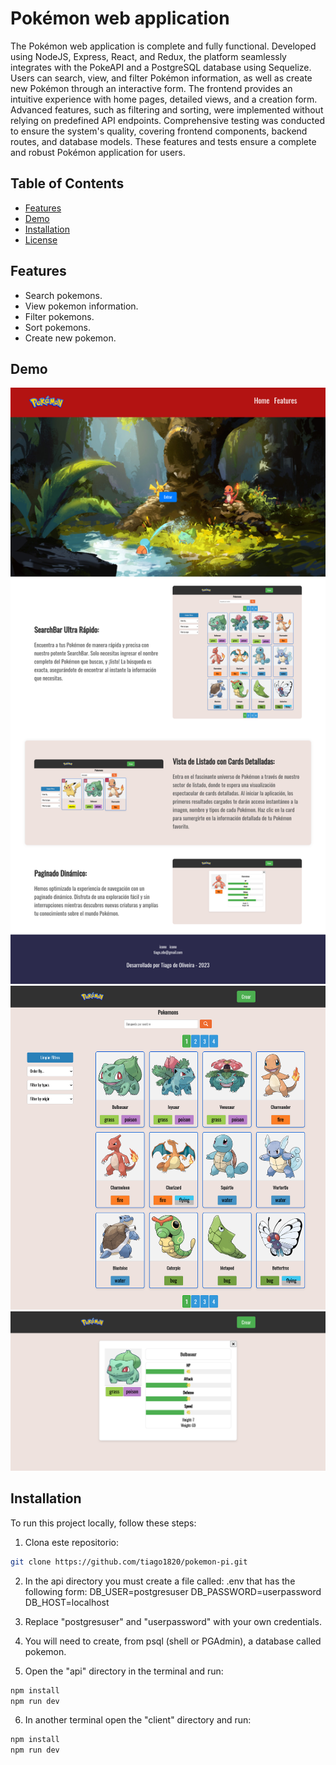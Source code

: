 # Pokémon web application

The Pokémon web application is complete and fully functional. Developed using NodeJS, Express, React, and Redux, the platform seamlessly integrates with the PokeAPI and a PostgreSQL database using Sequelize. Users can search, view, and filter Pokémon information, as well as create new Pokémon through an interactive form. The frontend provides an intuitive experience with home pages, detailed views, and a creation form. Advanced features, such as filtering and sorting, were implemented without relying on predefined API endpoints. Comprehensive testing was conducted to ensure the system's quality, covering frontend components, backend routes, and database models. These features and tests ensure a complete and robust Pokémon application for users.

## Table of Contents

- [Features](#features)
- [Demo](#demo)
- [Installation](#installation)
- [License](#license)

## Features

- Search pokemons.
- View pokemon information.
- Filter pokemons.
- Sort pokemons.
- Create new pokemon.

## Demo

![image](https://github.com/tiago1820/pokemon-pi/blob/main/client/src/images/github-images/01.png)
![image](https://github.com/tiago1820/pokemon-pi/blob/main/client/src/images/github-images/02.png)
![image](https://github.com/tiago1820/pokemon-pi/blob/main/client/src/images/github-images/03.png)



## Installation

To run this project locally, follow these steps:

1. Clona este repositorio:

```bash
git clone https://github.com/tiago1820/pokemon-pi.git
```

2. In the api directory you must create a file called: .env that has the following form:
    DB_USER=postgresuser
    DB_PASSWORD=userpassword
    DB_HOST=localhost

3. Replace "postgresuser" and "userpassword" with your own credentials.

4. You will need to create, from psql (shell or PGAdmin), a database called pokemon.

5. Open the "api" directory in the terminal and run:
```bash
npm install
npm run dev
```
6. In another terminal open the "client" directory and run:
```bash
npm install
npm run dev
```



















